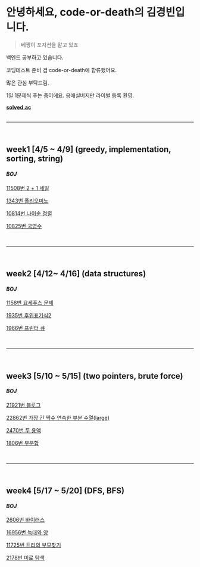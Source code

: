 # 안녕하세요, code-or-death의 김경빈입니다.

> 베짱이 포지션을 맡고 있죠

백엔드 공부하고 있습니다.

코딩테스트 준비 겸 code-or-death에 합류했어요.

많은 관심 부탁드림.

1일 1문제씩 푸는 중이에요. 응애실버지만 라이벌 등록 환영.

[**solved.ac**](https://solved.ac/profile/been9610)<br/><br/><hr/>

<br/>

## **week1** [4/5 ~ 4/9] (greedy, implementation, sorting, string)

#### _BOJ_

[11508번 2 + 1 세일](./baekjoon/boj_11508.md)

[1343번 폴리오미노](./baekjoon/boj_1343.md)

[10814번 나이순 정렬](./baekjoon/boj_10814.md)

[10825번 국영수](./baekjoon/boj_10825.md)

<br/><hr/><br/>

## **week2** [4/12~ 4/16] (data structures)<br/>

#### _BOJ_

[1158번 요세푸스 문제](./baekjoon/boj_1158.md)

[1935번 후위표기식2](./baekjoon/boj_1935.md)

[1966번 프린터 큐](./baekjoon/boj_1966.md)

<br/><hr/><br/>

## **week3** [5/10 ~ 5/15] (two pointers, brute force)

#### _BOJ_

[21921번 블로그](./baekjoon/boj_21921.md)

[22862번 가장 긴 짝수 연속한 부분 수열(large)](./baekjoon/boj_22862.md)

[2470번 두 용액](./baekjoon/boj_2470.md)

[1806번 부분합](./baekjoon/boj_1806.md)

<br/><hr/><br/>

## **week4** [5/17 ~ 5/20] (DFS, BFS)

#### _BOJ_

[2606번 바이러스](./baekjoon/boj_2606.md)

[16956번 늑대와 양](./baekjoon/boj_16956.md)

[11725번 트리의 부모찾기](./baekjoon/boj_11725.md)

[2178번 미로 탐색]()
